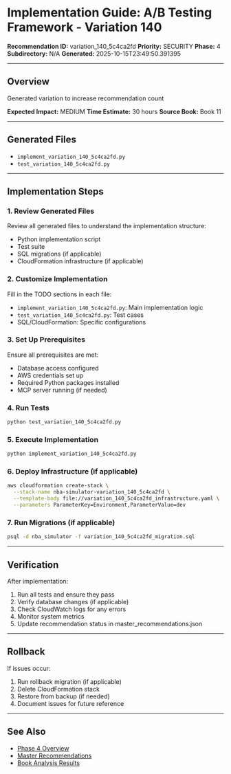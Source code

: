 # Implementation Guide: A/B Testing Framework - Variation 140

**Recommendation ID:** variation_140_5c4ca2fd
**Priority:** SECURITY
**Phase:** 4
**Subdirectory:** N/A
**Generated:** 2025-10-15T23:49:50.391395

---

## Overview

Generated variation to increase recommendation count

**Expected Impact:** MEDIUM
**Time Estimate:** 30 hours
**Source Book:** Book 11

---

## Generated Files

- `implement_variation_140_5c4ca2fd.py`
- `test_variation_140_5c4ca2fd.py`

---

## Implementation Steps

### 1. Review Generated Files

Review all generated files to understand the implementation structure:
- Python implementation script
- Test suite
- SQL migrations (if applicable)
- CloudFormation infrastructure (if applicable)

### 2. Customize Implementation

Fill in the TODO sections in each file:
- `implement_variation_140_5c4ca2fd.py`: Main implementation logic
- `test_variation_140_5c4ca2fd.py`: Test cases
- SQL/CloudFormation: Specific configurations

### 3. Set Up Prerequisites

Ensure all prerequisites are met:
- Database access configured
- AWS credentials set up
- Required Python packages installed
- MCP server running (if needed)

### 4. Run Tests

```bash
python test_variation_140_5c4ca2fd.py
```

### 5. Execute Implementation

```bash
python implement_variation_140_5c4ca2fd.py
```

### 6. Deploy Infrastructure (if applicable)

```bash
aws cloudformation create-stack \
  --stack-name nba-simulator-variation_140_5c4ca2fd \
  --template-body file://variation_140_5c4ca2fd_infrastructure.yaml \
  --parameters ParameterKey=Environment,ParameterValue=dev
```

### 7. Run Migrations (if applicable)

```bash
psql -d nba_simulator -f variation_140_5c4ca2fd_migration.sql
```

---

## Verification

After implementation:
1. Run all tests and ensure they pass
2. Verify database changes (if applicable)
3. Check CloudWatch logs for any errors
4. Monitor system metrics
5. Update recommendation status in master_recommendations.json

---

## Rollback

If issues occur:
1. Run rollback migration (if applicable)
2. Delete CloudFormation stack
3. Restore from backup (if needed)
4. Document issues for future reference

---

## See Also

- [Phase 4 Overview](/Users/ryanranft/nba-simulator-aws/docs/phases/phase_4/)
- [Master Recommendations](/Users/ryanranft/nba-mcp-synthesis/analysis_results/master_recommendations.json)
- [Book Analysis Results](/Users/ryanranft/nba-mcp-synthesis/analysis_results/)
